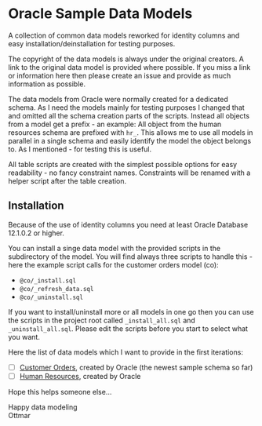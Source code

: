 # Oracle Sample Data Models

A collection of common data models reworked for identity columns and easy installation/deinstallation for testing purposes.

The copyright of the data models is always under the original creators. A link to the original data model is provided where possible. If you miss a link or information here then please create an issue and provide as much information as possible.

The data models from Oracle were normally created for a dedicated schema. As I need the models mainly for testing purposes I changed that and omitted all the schema creation parts of the scripts. Instead all objects from a model get a prefix - an example: All object from the human resources schema are prefixed with `hr_`. This allows me to use all models in parallel in a single schema and easily identify the model the object belongs to. As I mentioned - for testing this is useful.

All table scripts are created with the simplest possible options for easy readability - no fancy constraint names. Constraints will be renamed with a helper script after the table creation.

## Installation

Because of the use of identity columns you need at least Oracle Database 12.1.0.2 or higher.

You can install a singe data model with the provided scripts in the subdirectory of the model. You will find always three scripts to handle this - here the example script calls for the customer orders model (co):

- `@co/_install.sql`
- `@co/_refresh_data.sql`
- `@co/_uninstall.sql`

If you want to install/uninstall more or all models in one go then you can use the scripts in the project root called `_install_all.sql` and `_uninstall_all.sql`. Please edit the scripts before you start to select what you want.

Here the list of data models which I want to provide in the first iterations:

- [ ] [Customer Orders][co], created by Oracle (the newest sample schema so far)
- [ ] [Human Resources][hr], created by Oracle

Hope this helps someone else...

Happy data modeling  
Ottmar

[co]: https://github.com/oracle/db-sample-schemas/tree/master/customer_orders
[hr]: https://github.com/oracle/db-sample-schemas/tree/master/human_resources